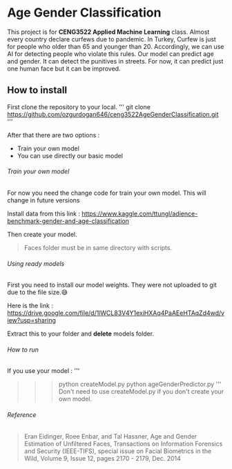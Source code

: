 # Age Gender Classification

This project is for **CENG3522 Applied Machine Learning** class. Almost every country declare curfews due to pandemic. 
In Turkey, Curfew is just for people who older than 65 and younger than 20.  Accordingly, we can use AI for detecting people who violate this rules. Our model can predict age and gender. It can detect the punitives in streets. For now, it can predict just one human face but it can be improved.

## How to install

First clone the repository to your local.
'''
git clone https://github.com/ozgurdogan646/ceng3522AgeGenderClassification.git
'''

After that there are two options :
- Train your own model
- You can use directly our basic model


###### Train your own model
For now you need the change code for train your own model. This will change in future versions

Install data from this link : https://www.kaggle.com/ttungl/adience-benchmark-gender-and-age-classification

Then create your model.
>Faces folder must be in same directory with scripts.

###### Using ready models

First you need to install our model weights. They were not uploaded to git due to the file size.:sweat_smile:

Here is the link :  https://drive.google.com/file/d/1lWCL83V4Y1exiHXAq4PaAEeHTAqZd4wd/view?usp=sharing

Extract this to your folder and **delete** models folder.

###### How to run

If you use your model :
'''
>>> python createModel.py
>>> python ageGenderPredictor.py
'''
Don't need to use createModel.py if you don't create your own model.

###### Reference

>Eran Eidinger, Roee Enbar, and Tal Hassner, Age and Gender Estimation of Unfiltered Faces, Transactions on Information Forensics and Security (IEEE-TIFS), special issue on Facial Biometrics in the Wild, Volume 9, Issue 12, pages 2170 - 2179, Dec. 2014
